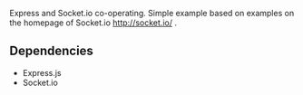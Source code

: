 Express and Socket.io co-operating. Simple example based on examples on the homepage of Socket.io http://socket.io/ .

## Dependencies

 * Express.js
 * Socket.io
